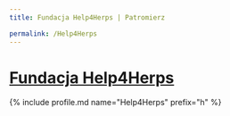 ```yaml
---
title: Fundacja Help4Herps | Patromierz

permalink: /Help4Herps
---
```


# [Fundacja Help4Herps](https://patronite.pl/Help4Herps)

{% include profile.md name="Help4Herps" prefix="h" %}
